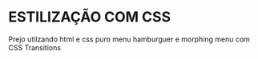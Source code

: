 # ESTILIZAÇÃO COM CSS

Prejo utilzando html e css puro  menu hamburguer e morphing menu com CSS Transitions
